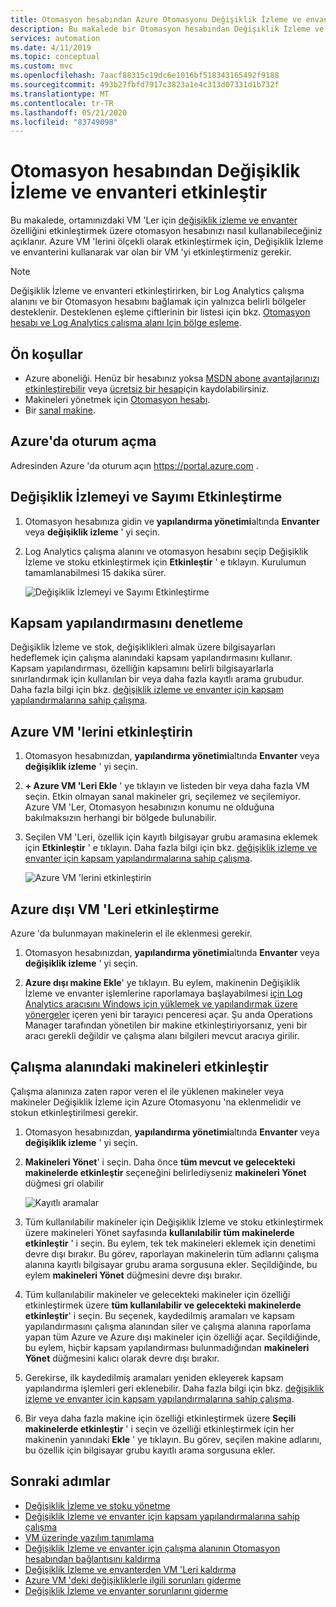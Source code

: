 ```yaml
---
title: Otomasyon hesabından Azure Otomasyonu Değişiklik İzleme ve envanterini etkinleştirme
description: Bu makalede bir Otomasyon hesabından Değişiklik İzleme ve envanterin nasıl etkinleştirileceği açıklanır.
services: automation
ms.date: 4/11/2019
ms.topic: conceptual
ms.custom: mvc
ms.openlocfilehash: 7aacf88315c19dc6e1016bf518343165492f9188
ms.sourcegitcommit: 493b27fbfd7917c3823a1e4c313d07331d1b732f
ms.translationtype: MT
ms.contentlocale: tr-TR
ms.lasthandoff: 05/21/2020
ms.locfileid: "83749098"
---
```

# <a name="enable-change-tracking-and-inventory-from-an-automation-account"></a>Otomasyon hesabından Değişiklik İzleme ve envanteri etkinleştir

Bu makalede, ortamınızdaki VM 'Ler için [değişiklik izleme ve envanter](change-tracking.md) özelliğini etkinleştirmek üzere otomasyon hesabınızı nasıl kullanabileceğiniz açıklanır. Azure VM 'lerini ölçekli olarak etkinleştirmek için, Değişiklik İzleme ve envanterini kullanarak var olan bir VM 'yi etkinleştirmeniz gerekir. 

> [!NOTE]
> Değişiklik İzleme ve envanteri etkinleştirirken, bir Log Analytics çalışma alanını ve bir Otomasyon hesabını bağlamak için yalnızca belirli bölgeler desteklenir. Desteklenen eşleme çiftlerinin bir listesi için bkz. [Otomasyon hesabı ve Log Analytics çalışma alanı Için bölge eşleme](how-to/region-mappings.md).

## <a name="prerequisites"></a>Ön koşullar

* Azure aboneliği. Henüz bir hesabınız yoksa [MSDN abone avantajlarınızı etkinleştirebilir](https://azure.microsoft.com/pricing/member-offers/msdn-benefits-details/) veya [ücretsiz bir hesap](https://azure.microsoft.com/free/?WT.mc_id=A261C142F)için kaydolabilirsiniz.
* Makineleri yönetmek için [Otomasyon hesabı](automation-offering-get-started.md).
* Bir [sanal makine](../virtual-machines/windows/quick-create-portal.md).

## <a name="sign-in-to-azure"></a>Azure'da oturum açma

Adresinden Azure 'da oturum açın https://portal.azure.com .

## <a name="enable-change-tracking-and-inventory"></a>Değişiklik İzlemeyi ve Sayımı Etkinleştirme

1. Otomasyon hesabınıza gidin ve **yapılandırma yönetimi**altında **Envanter** veya **değişiklik izleme** ' yi seçin.

2. Log Analytics çalışma alanını ve otomasyon hesabını seçip Değişiklik İzleme ve stoku etkinleştirmek için **Etkinleştir** ' e tıklayın. Kurulumun tamamlanabilmesi 15 dakika sürer.

    ![Değişiklik İzlemeyi ve Sayımı Etkinleştirme](media/automation-enable-changes-from-auto-acct/onboardsolutions.png)

## <a name="check-the-scope-configuration"></a><a name="scope-configuration"></a>Kapsam yapılandırmasını denetleme

Değişiklik İzleme ve stok, değişiklikleri almak üzere bilgisayarları hedeflemek için çalışma alanındaki kapsam yapılandırmasını kullanır. Kapsam yapılandırması, özelliğin kapsamını belirli bilgisayarlarla sınırlandırmak için kullanılan bir veya daha fazla kayıtlı arama grubudur. Daha fazla bilgi için bkz. [değişiklik izleme ve envanter için kapsam yapılandırmalarına sahip çalışma](automation-scope-configurations-change-tracking.md).

## <a name="enable-azure-vms"></a>Azure VM 'lerini etkinleştirin

1. Otomasyon hesabınızdan, **yapılandırma yönetimi**altında **Envanter** veya **değişiklik izleme** ' yi seçin.

2. **+ Azure VM 'Leri Ekle** ' ye tıklayın ve listeden bir veya daha fazla VM seçin. Etkin olmayan sanal makineler gri, seçilemez ve seçilemiyor. Azure VM 'Ler, Otomasyon hesabınızın konumu ne olduğuna bakılmaksızın herhangi bir bölgede bulunabilir. 

3. Seçilen VM 'Leri, özellik için kayıtlı bilgisayar grubu aramasına eklemek için **Etkinleştir** ' e tıklayın. Daha fazla bilgi için bkz. [değişiklik izleme ve envanter için kapsam yapılandırmalarına sahip çalışma](automation-scope-configurations-change-tracking.md).

    ![Azure VM 'lerini etkinleştirin](media/automation-enable-changes-from-auto-acct/enable-azure-vms.png)

## <a name="enable-non-azure-vms"></a>Azure dışı VM 'Leri etkinleştirme

Azure 'da bulunmayan makinelerin el ile eklenmesi gerekir. 

1. Otomasyon hesabınızdan, **yapılandırma yönetimi**altında **Envanter** veya **değişiklik izleme** ' yi seçin.

2. **Azure dışı makine Ekle**' ye tıklayın. Bu eylem, makinenin Değişiklik İzleme ve envanter işlemlerine raporlamaya başlayabilmesi [için Log Analytics aracısını Windows için yüklemek ve yapılandırmak üzere yönergeler](../azure-monitor/platform/log-analytics-agent.md) içeren yeni bir tarayıcı penceresi açar. Şu anda Operations Manager tarafından yönetilen bir makine etkinleştiriyorsanız, yeni bir aracı gerekli değildir ve çalışma alanı bilgileri mevcut aracıya girilir.

## <a name="enable-machines-in-the-workspace"></a>Çalışma alanındaki makineleri etkinleştir

Çalışma alanınıza zaten rapor veren el ile yüklenen makineler veya makineler Değişiklik İzleme için Azure Otomasyonu 'na eklenmelidir ve stokun etkinleştirilmesi gerekir. 

1. Otomasyon hesabınızdan, **yapılandırma yönetimi**altında **Envanter** veya **değişiklik izleme** ' yi seçin.

2. **Makineleri Yönet**' i seçin. Daha önce **tüm mevcut ve gelecekteki makinelerde etkinleştir** seçeneğini belirlediyseniz **makineleri Yönet** düğmesi gri olabilir

    ![Kayıtlı aramalar](media/automation-enable-changes-from-auto-acct/managemachines.png)

4. Tüm kullanılabilir makineler için Değişiklik İzleme ve stoku etkinleştirmek üzere makineleri Yönet sayfasında **kullanılabilir tüm makinelerde etkinleştir** ' i seçin. Bu eylem, tek tek makineleri eklemek için denetimi devre dışı bırakır. Bu görev, raporlayan makinelerin tüm adlarını çalışma alanına kayıtlı bilgisayar grubu arama sorgusuna ekler. Seçildiğinde, bu eylem **makineleri Yönet** düğmesini devre dışı bırakır.

5. Tüm kullanılabilir makineler ve gelecekteki makineler için özelliği etkinleştirmek üzere **tüm kullanılabilir ve gelecekteki makinelerde etkinleştir**' i seçin. Bu seçenek, kaydedilmiş aramaları ve kapsam yapılandırmasını çalışma alanından siler ve çalışma alanına raporlama yapan tüm Azure ve Azure dışı makineler için özelliği açar. Seçildiğinde, bu eylem, hiçbir kapsam yapılandırması bulunmadığından **makineleri Yönet** düğmesini kalıcı olarak devre dışı bırakır.

6. Gerekirse, ilk kaydedilmiş aramaları yeniden ekleyerek kapsam yapılandırma işlemleri geri eklenebilir. Daha fazla bilgi için bkz. [değişiklik izleme ve envanter için kapsam yapılandırmalarına sahip çalışma](automation-scope-configurations-change-tracking.md).

7. Bir veya daha fazla makine için özelliği etkinleştirmek üzere **Seçili makinelerde etkinleştir** ' i seçin ve özelliği etkinleştirmek için her makinenin yanındaki **Ekle** ' ye tıklayın. Bu görev, seçilen makine adlarını, bu özellik için bilgisayar grubu kayıtlı arama sorgusuna ekler.

## <a name="next-steps"></a>Sonraki adımlar

* [Değişiklik İzleme ve stoku yönetme](change-tracking-file-contents.md)
* [Değişiklik İzleme ve envanter için kapsam yapılandırmalarına sahip çalışma](automation-scope-configurations-change-tracking.md)
* [VM üzerinde yazılım tanımlama](automation-tutorial-installed-software.md)
* [Değişiklik İzleme ve envanter için çalışma alanının Otomasyon hesabından bağlantısını kaldırma](automation-unlink-workspace-change-tracking.md)
* [Değişiklik İzleme ve envanterden VM 'Leri kaldırma](automation-remove-vms-from-change-tracking.md)
* [Azure VM 'deki değişikliklerle ilgili sorunları giderme](automation-tutorial-troubleshoot-changes.md)
* [Değişiklik İzleme ve envanter sorunlarını giderme](troubleshoot/change-tracking.md)